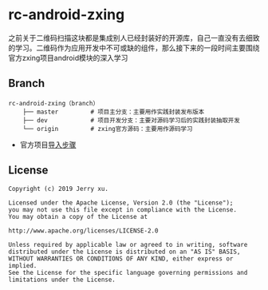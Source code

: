 # rc-android-zxing

之前关于二维码扫描这块都是集成别人已经封装好的开源库，自己一直没有去细致的学习。二维码作为应用开发中不可或缺的组件，那么接下来的一段时间主要围绕官方zxing项目android模块的深入学习

## Branch 

```
rc-android-zxing（branch）
    ├── master         # 项目主分支：主要用作实践封装发布版本
    ├── dev            # 项目开发分支：主要对源码学习后的实践封装抽取开发
    └── origin         # zxing官方源码：主要用作源码学习
```

* 官方项目[导入步骤](https://github.com/RootCluster/rc-android-zxing/tree/origin)

## License

```
Copyright (c) 2019 Jerry xu.

Licensed under the Apache License, Version 2.0 (the "License");
you may not use this file except in compliance with the License.
You may obtain a copy of the License at

http://www.apache.org/licenses/LICENSE-2.0

Unless required by applicable law or agreed to in writing, software
distributed under the License is distributed on an "AS IS" BASIS,
WITHOUT WARRANTIES OR CONDITIONS OF ANY KIND, either express or implied.
See the License for the specific language governing permissions and
limitations under the License.
```